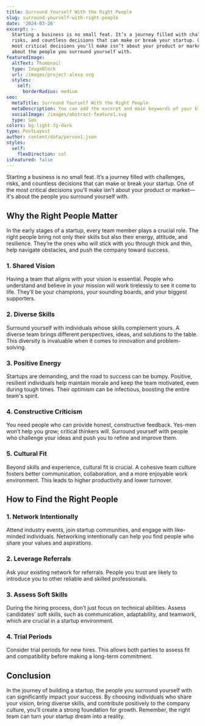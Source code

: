 ```yaml
---
title: Surround Yourself With the Right People
slug: surround-yourself-with-right-people
date: '2024-03-26'
excerpt: >-
  Starting a business is no small feat. It’s a journey filled with challenges,
  risks, and countless decisions that can make or break your startup. One of the
  most critical decisions you'll make isn’t about your product or market—it's
  about the people you surround yourself with.
featuredImage:
  altText: Thumbnail
  type: ImageBlock
  url: /images/project-alexa.svg
  styles:
    self:
      borderRadius: medium
seo:
  metaTitle: Surround Yourself With the Right People
  metaDescription: You can add the excerpt and main keywords of your blog post here.
  socialImage: /images/abstract-feature1.svg
  type: Seo
colors: bg-light-fg-dark
type: PostLayout
author: content/data/person1.json
styles:
  self:
    flexDirection: col
isFeatured: false
---
```


Starting a business is no small feat. It’s a journey filled with challenges, risks, and countless decisions that can make or break your startup. One of the most critical decisions you'll make isn’t about your product or market—it's about the people you surround yourself with.

## Why the Right People Matter

In the early stages of a startup, every team member plays a crucial role. The right people bring not only their skills but also their energy, attitude, and resilience. They’re the ones who will stick with you through thick and thin, help navigate obstacles, and push the company toward success.

### 1. Shared Vision

Having a team that aligns with your vision is essential. People who understand and believe in your mission will work tirelessly to see it come to life. They’ll be your champions, your sounding boards, and your biggest supporters.

### 2. Diverse Skills

Surround yourself with individuals whose skills complement yours. A diverse team brings different perspectives, ideas, and solutions to the table. This diversity is invaluable when it comes to innovation and problem-solving.

### 3. Positive Energy

Startups are demanding, and the road to success can be bumpy. Positive, resilient individuals help maintain morale and keep the team motivated, even during tough times. Their optimism can be infectious, boosting the entire team's spirit.

### 4. Constructive Criticism

You need people who can provide honest, constructive feedback. Yes-men won’t help you grow; critical thinkers will. Surround yourself with people who challenge your ideas and push you to refine and improve them.

### 5. Cultural Fit

Beyond skills and experience, cultural fit is crucial. A cohesive team culture fosters better communication, collaboration, and a more enjoyable work environment. This leads to higher productivity and lower turnover.

## How to Find the Right People

### 1. Network Intentionally

Attend industry events, join startup communities, and engage with like-minded individuals. Networking intentionally can help you find people who share your values and aspirations.

### 2. Leverage Referrals

Ask your existing network for referrals. People you trust are likely to introduce you to other reliable and skilled professionals.

### 3. Assess Soft Skills

During the hiring process, don’t just focus on technical abilities. Assess candidates' soft skills, such as communication, adaptability, and teamwork, which are crucial in a startup environment.

### 4. Trial Periods

Consider trial periods for new hires. This allows both parties to assess fit and compatibility before making a long-term commitment.

## Conclusion

In the journey of building a startup, the people you surround yourself with can significantly impact your success. By choosing individuals who share your vision, bring diverse skills, and contribute positively to the company culture, you’ll create a strong foundation for growth. Remember, the right team can turn your startup dream into a reality.
